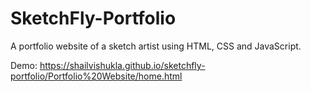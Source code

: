 # SketchFly-Portfolio
 A portfolio website of a sketch artist using HTML, CSS and JavaScript.


Demo: 
https://shailvishukla.github.io/sketchfly-portfolio/Portfolio%20Website/home.html
